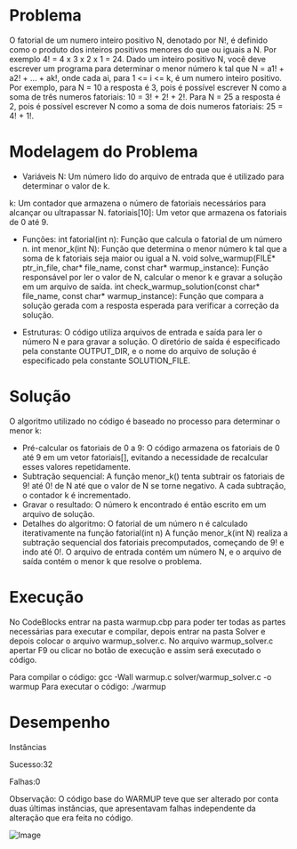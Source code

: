 # Problema
O fatorial de um numero inteiro positivo N, denotado por N!, é definido como o produto dos inteiros positivos menores do que ou iguais a N. Por exemplo 4! = 4 x 3 x 2 x 1 = 24.
Dado um inteiro positivo N, você deve escrever um programa para determinar o menor número k tal que N = a1! + a2! + ... + ak!, onde cada ai, para 1 <= i <= k, é um numero inteiro positivo.
Por exemplo, para N = 10 a resposta é 3, pois é possível escrever N como a soma de três numeros fatoriais: 10 = 3! + 2! + 2!. Para N = 25 a resposta é 2, pois é possível escrever N como a soma de dois numeros fatoriais: 25 = 4! + 1!.

# Modelagem do Problema
- Variáveis 
N: Um número lido do arquivo de entrada que é utilizado para determinar o valor de k.

k: Um contador que armazena o número de fatoriais necessários para alcançar ou
ultrapassar N.
fatoriais[10]: Um vetor que armazena os fatoriais de 0 até 9.

- Funções:
int fatorial(int n): Função que calcula o fatorial de um número n.
int menor_k(int N): Função que determina o menor número k tal que a soma de k fatoriais seja maior ou igual a N.
void solve_warmup(FILE* ptr_in_file, char* file_name, const char* warmup_instance): Função responsável por ler o valor de N, calcular o menor k e gravar a solução em um arquivo de saída.
int check_warmup_solution(const char* file_name, const char* warmup_instance): Função que compara a solução gerada com a resposta esperada para verificar a correção da solução.

- Estruturas:
O código utiliza arquivos de entrada e saída para ler o número N e para gravar a solução.
O diretório de saída é especificado pela constante OUTPUT_DIR, e o nome do arquivo de solução é especificado pela constante SOLUTION_FILE.

# Solução
O algoritmo utilizado no código é baseado no processo para determinar o menor k:
- Pré-calcular os fatoriais de 0 a 9: O código armazena os fatoriais de 0 até 9 em um vetor fatoriais[], evitando a necessidade de recalcular esses valores repetidamente.
- Subtração sequencial: A função menor_k() tenta subtrair os fatoriais de 9! até 0! de N até que o valor de N se torne negativo. A cada subtração, o contador k é incrementado.
- Gravar o resultado: O número k encontrado é então escrito em um arquivo de solução.
- Detalhes do algoritmo:
O fatorial de um número n é calculado iterativamente na função fatorial(int n)
A função menor_k(int N) realiza a subtração sequencial dos fatoriais precomputados, começando de 9! e indo até 0!.
O arquivo de entrada contém um número N, e o arquivo de saída contém o menor k que resolve o problema.

# Execução
No CodeBlocks entrar na pasta warmup.cbp para poder ter todas as partes necessárias para executar e compilar, depois entrar na pasta Solver e depois colocar o arquivo warmup_solver.c. No arquivo warmup_solver.c apertar F9 ou clicar no botão de execução e assim será executado o código.

Para compilar o código:
gcc -Wall warmup.c solver/warmup_solver.c -o warmup
Para executar o código:
./warmup

# Desempenho
Instâncias 

Sucesso:32

Falhas:0

Observação: O código base do WARMUP teve que ser alterado por conta duas últimas instâncias, que apresentavam falhas independente da alteração que era feita no código.

![Image](https://github.com/user-attachments/assets/3e5e9f20-ee7e-4111-ae4f-33f45fcb5814)
